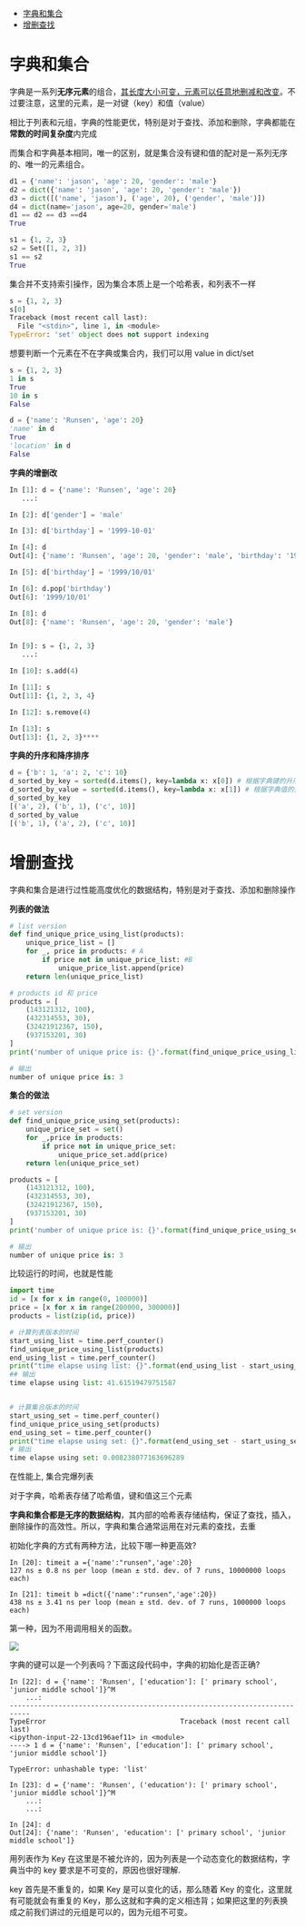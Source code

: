 - [字典和集合](#字典和集合)
- [增删查找](#增删查找)
# 字典和集合
字典是一系列**无序元素**的组合，<u>其长度大小可变，元素可以任意地删减和改变</u>。不过要注意，这里的元素，是一对键（key）和值（value）

相比于列表和元组，字典的性能更优，特别是对于查找、添加和删除，字典都能在**常数的时间复杂度**内完成

而集合和字典基本相同，唯一的区别，就是集合没有键和值的配对是一系列无序的、唯一的元素组合。

```py
d1 = {'name': 'jason', 'age': 20, 'gender': 'male'}
d2 = dict({'name': 'jason', 'age': 20, 'gender': 'male'})
d3 = dict([('name', 'jason'), ('age', 20), ('gender', 'male')])
d4 = dict(name='jason', age=20, gender='male') 
d1 == d2 == d3 ==d4
True

s1 = {1, 2, 3}
s2 = Set([1, 2, 3])
s1 == s2
True
```
集合并不支持索引操作，因为集合本质上是一个哈希表，和列表不一样
```py
s = {1, 2, 3}
s[0]
Traceback (most recent call last):
  File "<stdin>", line 1, in <module>
TypeError: 'set' object does not support indexing
```

想要判断一个元素在不在字典或集合内，我们可以用 value in dict/set

```py
s = {1, 2, 3}
1 in s
True
10 in s
False

d = {'name': 'Runsen', 'age': 20}
'name' in d
True
'location' in d
False
```

**字典的增删改**
```py
In [1]: d = {'name': 'Runsen', 'age': 20}
   ...:

In [2]: d['gender'] = 'male'

In [3]: d['birthday'] = '1999-10-01'

In [4]: d
Out[4]: {'name': 'Runsen', 'age': 20, 'gender': 'male', 'birthday': '1999-10-01'}

In [5]: d['birthday'] = '1999/10/01'

In [6]: d.pop('birthday')
Out[6]: '1999/10/01'

In [8]: d
Out[8]: {'name': 'Runsen', 'age': 20, 'gender': 'male'}


In [9]: s = {1, 2, 3}
   ...:

In [10]: s.add(4)

In [11]: s
Out[11]: {1, 2, 3, 4}

In [12]: s.remove(4)

In [13]: s
Out[13]: {1, 2, 3}****
```

**字典的升序和降序排序**

```py
d = {'b': 1, 'a': 2, 'c': 10}
d_sorted_by_key = sorted(d.items(), key=lambda x: x[0]) # 根据字典键的升序排序
d_sorted_by_value = sorted(d.items(), key=lambda x: x[1]) # 根据字典值的升序排序
d_sorted_by_key
[('a', 2), ('b', 1), ('c', 10)]
d_sorted_by_value
[('b', 1), ('a', 2), ('c', 10)]
```

# 增删查找
字典和集合是进行过性能高度优化的数据结构，特别是对于查找、添加和删除操作

**列表的做法**
```py
# list version
def find_unique_price_using_list(products):
    unique_price_list = []
    for _, price in products: # A
        if price not in unique_price_list: #B
            unique_price_list.append(price)
    return len(unique_price_list)

# products id 和 price
products = [
    (143121312, 100), 
    (432314553, 30),
    (32421912367, 150),
    (937153201, 30)
]
print('number of unique price is: {}'.format(find_unique_price_using_list(products)))

# 输出
number of unique price is: 3
```

**集合的做法**
```py
# set version
def find_unique_price_using_set(products):
    unique_price_set = set()
    for _,price in products:
        if price not in unique_price_set:
            unique_price_set.add(price)
    return len(unique_price_set)       

products = [
    (143121312, 100), 
    (432314553, 30),
    (32421912367, 150),
    (937153201, 30)
]
print('number of unique price is: {}'.format(find_unique_price_using_set(products)))

# 输出
number of unique price is: 3
```

比较运行的时间，也就是性能

```py
import time
id = [x for x in range(0, 100000)]
price = [x for x in range(200000, 300000)]
products = list(zip(id, price))

# 计算列表版本的时间
start_using_list = time.perf_counter()
find_unique_price_using_list(products)
end_using_list = time.perf_counter()
print("time elapse using list: {}".format(end_using_list - start_using_list))
## 输出
time elapse using list: 41.61519479751587


# 计算集合版本的时间
start_using_set = time.perf_counter()
find_unique_price_using_set(products)
end_using_set = time.perf_counter()
print("time elapse using set: {}".format(end_using_set - start_using_set))
# 输出
time elapse using set: 0.008238077163696289
```

在性能上, 集合完爆列表

对于字典，哈希表存储了哈希值，键和值这三个元素

**字典和集合都是无序的数据结构**，其内部的哈希表存储结构，保证了查找，插入，删除操作的高效性。所以，字典和集合通常运用在对元素的查找，去重

初始化字典的方式有两种方法，比较下哪一种更高效?

```
In [20]: timeit a ={'name':"runsen",'age':20}
127 ns ± 0.8 ns per loop (mean ± std. dev. of 7 runs, 10000000 loops each)

In [21]: timeit b =dict({'name':"runsen",'age':20})
438 ns ± 3.41 ns per loop (mean ± std. dev. of 7 runs, 1000000 loops each)
```

第一种，因为不用调用相关的函数。

![](https://camo.githubusercontent.com/c08539af01c206535eda0db5008e453a63b9e82ae70c757398adac33715279f7/68747470733a2f2f696d67636f6e766572742e6373646e696d672e636e2f6148523063484d364c793970625764726369356a62693169616935315a6d6c735a57397a4c6d4e76625338334e6a55784e6a4533597931684d574d304c54526a4d474574596a6b794e433034596d4d784d7a6b334e5441774f446b756347356e3f782d6f73732d70726f636573733d696d6167652f666f726d61742c706e67)

字典的键可以是一个列表吗？下面这段代码中，字典的初始化是否正确?

```
In [22]: d = {'name': 'Runsen', ['education']: [' primary school', 'junior middle school']}^M
    ...:
---------------------------------------------------------------------------
TypeError                                 Traceback (most recent call last)
<ipython-input-22-13cd196aef11> in <module>
----> 1 d = {'name': 'Runsen', ['education']: [' primary school', 'junior middle school']}

TypeError: unhashable type: 'list'

In [23]: d = {'name': 'Runsen', ('education'): [' primary school', 'junior middle school']}^M
    ...:
    ...:

In [24]: d
Out[24]: {'name': 'Runsen', 'education': [' primary school', 'junior middle school']}
```

用列表作为 Key 在这里是不被允许的，因为列表是一个动态变化的数据结构，字典当中的 key 要求是不可变的，原因也很好理解.

key 首先是不重复的，如果 Key 是可以变化的话，那么随着 Key 的变化，这里就有可能就会有重复的 Key，那么这就和字典的定义相违背；如果把这里的列表换成之前我们讲过的元组是可以的，因为元组不可变。
